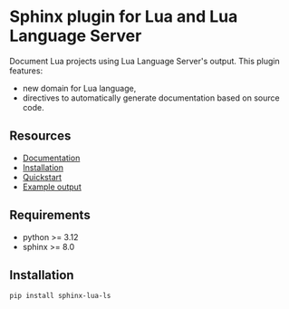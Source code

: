 # Sphinx plugin for Lua and Lua Language Server

Document Lua projects using Lua Language Server's output. This plugin features:

- new domain for Lua language,
- directives to automatically generate documentation based on source code.

## Resources

- [Documentation](https://taminomara.github.io/sphinx-lua-ls/)
- [Installation](https://taminomara.github.io/sphinx-lua-ls/installation.html)
- [Quickstart](https://taminomara.github.io/sphinx-lua-ls/quickstart.html)
- [Example output](https://taminomara.github.io/sphinx-lua-ls/example.html)

## Requirements

- python >= 3.12
- sphinx >= 8.0

## Installation

```sh
pip install sphinx-lua-ls
```
